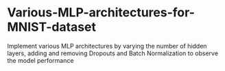 # Various-MLP-architectures-for-MNIST-dataset
Implement various MLP architectures by varying the number of hidden layers, adding and removing Dropouts and Batch Normalization to observe the model performance
